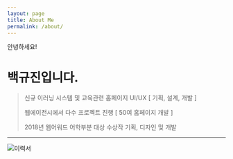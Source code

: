 ```yaml
---
layout: page
title: About Me
permalink: /about/
---
```




안녕하세요!

# 백규진입니다.
> 신규 이러닝 시스템 및 교육관련 홈페이지 UI/UX [ 기획, 설계, 개발 ]
> 
> 웹에이전시에서 다수 프로젝트 진행 [ 50여 홈페이지 개발 ]
> 
> 2018년 웹어워드 어학부분 대상 수상작 기획, 디자인 및 개발

---
![이력서]({{site.baseurl}}/images/resume.png)
